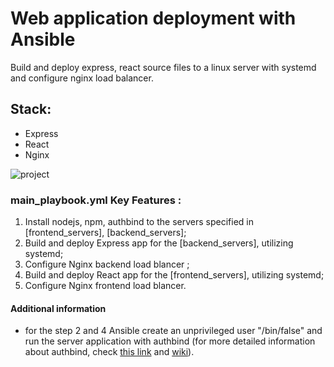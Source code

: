 # Web application deployment with Ansible 
Build and deploy express, react source files to a linux server with systemd and configure nginx load balancer.
## Stack:
- Express
- React
- Nginx
  
![project](https://github.com/DanBozai/ansible-web-app/assets/123987852/fb1c75da-9499-44ff-855a-154373952984)


### main_playbook.yml Key Features :
1. Install nodejs, npm, authbind to the servers specified in [frontend_servers], [backend_servers];
2. Build and deploy Express app for the [backend_servers], utilizing systemd;
3. Configure Nginx backend load blancer ;
4. Build and deploy React app for the [frontend_servers], utilizing systemd;
5. Configure Nginx frontend load blancer.

#### Additional information
- for the step 2 and 4 Ansible create an unprivileged user "/bin/false" and run the server application with authbind (for more detailed information about authbind, check [this link](https://manpages.ubuntu.com/manpages/xenial/man1/authbind.1.html) and [wiki](https://en.wikipedia.org/wiki/Authbind)).
